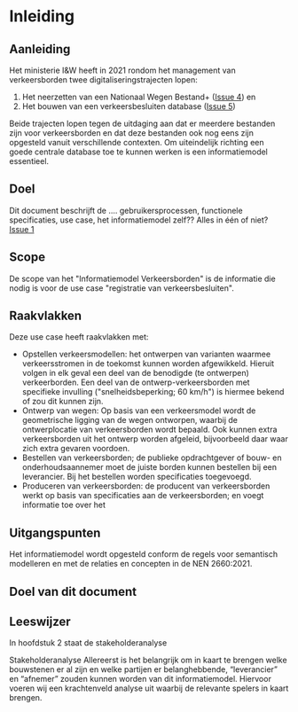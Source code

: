 # Inleiding


## Aanleiding

Het ministerie I&W heeft in 2021 rondom het management van verkeersborden twee digitaliseringstrajecten lopen: 

1. Het neerzetten van een Nationaal Wegen Bestand+ ([Issue 4](https://github.com/Stichting-CROW/verkeersborden/issues/4)) en
2. Het bouwen van een verkeersbesluiten database ([Issue 5](https://github.com/Stichting-CROW/verkeersborden/issues/5))

Beide trajecten lopen tegen de uitdaging aan dat er meerdere bestanden zijn voor verkeersborden en dat deze bestanden ook nog eens zijn opgesteld vanuit verschillende contexten. Om uiteindelijk richting een goede centrale database toe te kunnen werken is een informatiemodel essentieel. 

## Doel
Dit document beschrijft de .... gebruikersprocessen, functionele specificaties, use case, het informatiemodel zelf?? Alles in één of niet?
[Issue 1](https://github.com/Stichting-CROW/verkeersborden/issues/1)

## Scope

De scope van het "Informatiemodel Verkeersborden" is de informatie die nodig is voor de use case "registratie van verkeersbesluiten". 


## Raakvlakken

Deze use case heeft raakvlakken met:

* Opstellen verkeersmodellen: het ontwerpen van varianten waarmee verkeersstromen in de toekomst kunnen worden afgewikkeld. Hieruit volgen in elk geval een deel van de benodigde (te ontwerpen) verkeerborden. Een deel van de ontwerp-verkeersborden met specifieke invulling ("snelheidsbeperking; 60 km/h") is hiermee bekend of zou dit kunnen zijn.
* Ontwerp van wegen: Op basis van een verkeersmodel wordt de geometrische ligging van de wegen ontworpen, waarbij de ontwerplocatie van verkeersborden wordt bepaald. Ook kunnen extra verkeersborden uit het ontwerp worden afgeleid, bijvoorbeeld daar waar zich extra gevaren voordoen.
* Bestellen van verkeersborden; de publieke opdrachtgever of bouw- en onderhoudsaannemer moet de juiste borden kunnen bestellen bij een leverancier. Bij het bestellen worden specificaties toegevoegd.
* Produceren van verkeersborden: de producent van verkeersborden werkt op basis van specificaties aan de verkeersborden; en voegt informatie toe over het 


## Uitgangspunten
Het informatiemodel wordt opgesteld conform de regels voor semantisch modelleren en met de relaties en concepten in de NEN 2660:2021.



## Doel van dit document


## Leeswijzer

In hoofdstuk 2 staat de stakeholderanalyse

Stakeholderanalyse
Allereerst is het belangrijk om in kaart te brengen welke bouwstenen er al zijn en welke partijen er belanghebbende, “leverancier” en “afnemer” zouden kunnen worden van dit informatiemodel. Hiervoor voeren wij een krachtenveld analyse uit waarbij de relevante spelers in kaart brengen.
